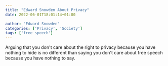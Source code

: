 ```yaml
---
title: "Edward Snowden About Privacy"
date: 2022-06-01T18:01:14+01:00

author: "Edward Snowden"
categories: ['Privacy', 'Society']
tags: ['free speech']
---
```

Arguing that you don't care about the right to privacy because you have nothing to hide is no different than saying you don't care about free speech because you have nothing to say.
